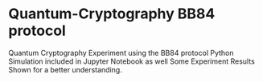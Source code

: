 # Quantum-Cryptography BB84 protocol
Quantum Cryptography Experiment using the BB84 protocol
Python Simulation included in Jupyter Notebook as well
Some Experiment Results Shown for a better understanding.
